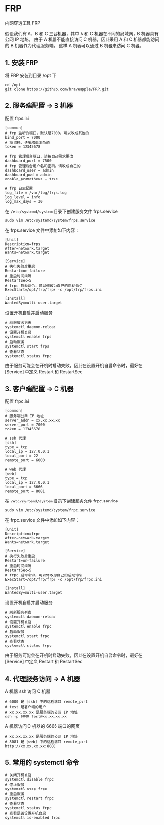 # FRP
内网穿透工具 FRP

假设我们有 A、B 和 C 三台机器，其中 A 和 C 机器在不同的局域网，B 机器具有公网 IP 地址。
由于 A 机器不能直接访问 C 机器，因此采用 A 和 C 机器都能访问的 B 机器作为代理服务端。
这样 A 机器可以通过 B 机器来访问 C 机器。

## 1. 安装 FRP
将 FRP 安装到目录 /opt 下
```
cd /opt
git clone https://github.com/braveapple/FRP.git
```

## 2. 服务端配置 -> B 机器

配置 frps.ini 
```
[common]
# frp 监听的端口，默认是7000，可以改成其他的
bind_port = 7000
# 授权码，请改成更复杂的
token = 12345678

# frp 管理后台端口，请按自己需求更改
dashboard_port = 7500
# frp 管理后台用户名和密码，请改成自己的
dashboard_user = admin
dashboard_pwd = admin
enable_prometheus = true

# frp 日志配置
log_file = /var/log/frps.log
log_level = info
log_max_days = 30
```

在 `/etc/systemd/system` 目录下创建服务文件 frps.service
```
sudo vim /etc/systemd/system/frps.service
```

在 frps.service 文件中添加如下内容：
```
[Unit]
Description=frps
After=network.target
Wants=network.target

[Service]
# 执行失败后重启
Restart=on-failure
# 重启时间间隔
RestartSec=5
# frpc 启动命令，可以修改为自己的启动命令
ExecStart=/opt/frp/frps -c /opt/frp/frps.ini

[Install]
WantedBy=multi-user.target
```

设置开机自启并启动服务
```
# 刷新服务列表
systemctl daemon-reload
# 设置开机自启
systemctl enable frps
# 启动服务
systemctl start frps
# 查看状态
systemctl status frpc
```
由于服务可能会在开机时启动失败，因此在设置开机自启命令时，最好在 [Service] 中定义 Restart 和 RestartSec

## 3. 客户端配置 -> C 机器

配置 frpc.ini
```
[common]
# 服务端公网 IP 地址
server_addr = xx.xx.xx.xx
server_port = 7000
token = 12345678

# ssh 代理
[ssh]
type = tcp
local_ip = 127.0.0.1
local_port = 22
remote_port = 6000

# web 代理
[web]
type = tcp
local_ip = 127.0.0.1
local_port = 6666
remote_port = 8081
```

在 `/etc/systemd/system` 目录下创建服务文件 frpc.service
```
sudo vim /etc/systemd/system/frpc.service
```

在 frpc.service 文件中添加如下内容：
```
[Unit]
Description=frpc
After=network.target
Wants=network.target

[Service]
# 执行失败后重启
Restart=on-failure
# 重启时间间隔
RestartSec=5
# frpc 启动命令，可以修改为自己的启动命令
ExecStart=/opt/frp/frpc -c /opt/frp/frpc.ini

[Install]
WantedBy=multi-user.target
```

设置开机自启并启动服务
```
# 刷新服务列表
systemctl daemon-reload
# 设置开机自启
systemctl enable frpc
# 启动服务
systemctl start frpc
# 查看状态
systemctl status frpc
```
由于服务可能会在开机时启动失败，因此在设置开机自启命令时，最好在 [Service] 中定义 Restart 和 RestartSec

## 4. 代理服务访问 -> A 机器

A 机器 ssh 访问 C 机器
```
# 6000 是 [ssh] 中的远程端口 remote_port
# test 是客户端的用户
# xx.xx.xx.xx 是服务端的公网 IP 地址
ssh -p 6000 test@xx.xx.xx.xx
```

A 机器访问 C 机器的 6666 端口的网页
```
# xx.xx.xx.xx 是服务端的公网 IP 地址
# 8081 是 [web] 中的远程端口 remote_port
http://xx.xx.xx.xx:8081
```

## 5. 常用的 systemctl 命令
```
# 关闭开机自启
systemctl disable frpc
# 停止服务
systemctl stop frpc
# 重启服务
systemctl restart frpc
# 查看状态
systemctl status frpc
# 查看是否设置开机自启
systemctl is-enabled frpc
```
